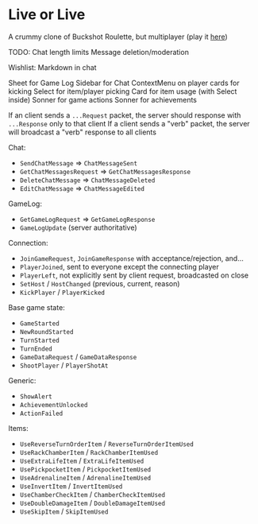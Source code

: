 # Live or Live
A crummy clone of Buckshot Roulette, but multiplayer (play it [here](https://doublef3lix.github.io/LiveOrLive-Client))


TODO:
Chat length limits
Message deletion/moderation


Wishlist:
Markdown in chat


Sheet for Game Log
Sidebar for Chat
ContextMenu on player cards for kicking
Select for item/player picking
Card for item usage (with Select inside)
Sonner for game actions
Sonner for achievements


If an client sends a `...Request` packet, the server should response with `...Response` only to that client
If a client sends a "verb" packet, the server will broadcast a "verb" response to all clients


Chat:
- `SendChatMessage` => `ChatMessageSent`
- `GetChatMessagesRequest` => `GetChatMessagesResponse`
- `DeleteChatMessage` => `ChatMessageDeleted`
- `EditChatMessage` => `ChatMessageEdited`

GameLog:
- `GetGameLogRequest` => `GetGameLogResponse`
- `GameLogUpdate` (server authoritative)

Connection:
- `JoinGameRequest`, `JoinGameResponse` with acceptance/rejection, and... 
- `PlayerJoined`, sent to everyone except the connecting player
- `PlayerLeft`, not explicitly sent by client request, broadcasted on close
- `SetHost` / `HostChanged` (previous, current, reason)
- `KickPlayer` / `PlayerKicked`

Base game state:
- `GameStarted`
- `NewRoundStarted`
- `TurnStarted`
- `TurnEnded`
- `GameDataRequest` / `GameDataResponse`
- `ShootPlayer` / `PlayerShotAt`

Generic:
- `ShowAlert`
- `AchievementUnlocked`
- `ActionFailed`

Items:
- `UseReverseTurnOrderItem` / `ReverseTurnOrderItemUsed`
- `UseRackChamberItem` / `RackChamberItemUsed`
- `UseExtraLifeItem` / `ExtraLifeItemUsed`
- `UsePickpocketItem` / `PickpocketItemUsed`
- `UseAdrenalineItem` / `AdrenalineItemUsed`
- `UseInvertItem` / `InvertItemUsed`
- `UseChamberCheckItem` / `ChamberCheckItemUsed`
- `UseDoubleDamageItem` / `DoubleDamageItemUsed`
- `UseSkipItem` / `SkipItemUsed`